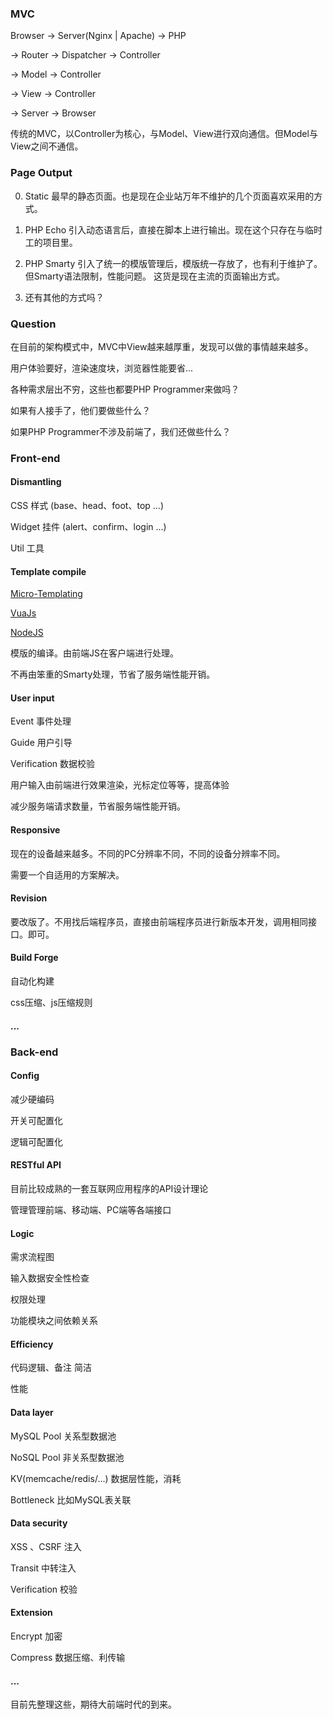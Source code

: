 ### MVC

Browser -> Server(Nginx | Apache) -> PHP

-> Router -> Dispatcher -> Controller

-> Model -> Controller

-> View -> Controller

-> Server -> Browser

传统的MVC，以Controller为核心，与Model、View进行双向通信。但Model与View之间不通信。

### Page Output

0. Static 最早的静态页面。也是现在企业站万年不维护的几个页面喜欢采用的方式。

1. PHP Echo 引入动态语言后，直接在脚本上进行输出。现在这个只存在与临时工的项目里。

2. PHP Smarty 引入了统一的模版管理后，模版统一存放了，也有利于维护了。但Smarty语法限制，性能问题。 这货是现在主流的页面输出方式。

3. 还有其他的方式吗？

### Question

在目前的架构模式中，MVC中View越来越厚重，发现可以做的事情越来越多。

用户体验要好，渲染速度块，浏览器性能要省...

各种需求层出不穷，这些也都要PHP Programmer来做吗？

如果有人接手了，他们要做些什么？

如果PHP Programmer不涉及前端了，我们还做些什么？

### Front-end

#### Dismantling

CSS 样式 (base、head、foot、top ...)

Widget 挂件 (alert、confirm、login ...)

Util 工具

#### Template compile

[Micro-Templating](http://ejohn.org/blog/javascript-micro-templating/)

[VuaJs](http://vuejs.org/)

[NodeJS](http://nodejs.org/)

模版的编译。由前端JS在客户端进行处理。

不再由笨重的Smarty处理，节省了服务端性能开销。

#### User input

Event 事件处理

Guide 用户引导

Verification 数据校验

用户输入由前端进行效果渲染，光标定位等等，提高体验

减少服务端请求数量，节省服务端性能开销。

#### Responsive

现在的设备越来越多。不同的PC分辨率不同，不同的设备分辨率不同。

需要一个自适用的方案解决。

#### Revision

要改版了。不用找后端程序员，直接由前端程序员进行新版本开发，调用相同接口。即可。

#### Build Forge

自动化构建

css压缩、js压缩规则

#### ...

### Back-end

#### Config

减少硬编码

开关可配置化

逻辑可配置化

#### RESTful API

目前比较成熟的一套互联网应用程序的API设计理论

管理管理前端、移动端、PC端等各端接口

#### Logic

需求流程图

输入数据安全性检查

权限处理

功能模块之间依赖关系

#### Efficiency

代码逻辑、备注 简洁

性能

#### Data layer

MySQL Pool 关系型数据池

NoSQL Pool 非关系型数据池

KV(memcache/redis/...) 数据层性能，消耗

Bottleneck 比如MySQL表关联

#### Data security

XSS 、CSRF 注入

Transit 中转注入

Verification 校验

#### Extension

Encrypt 加密

Compress 数据压缩、利传输

#### ...

目前先整理这些，期待大前端时代的到来。
